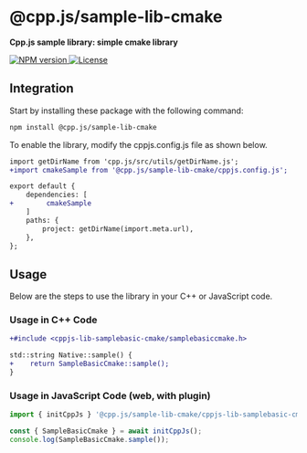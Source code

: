 # @cpp.js/sample-lib-cmake
**Cpp.js sample library: simple cmake library**  

<a href="https://www.npmjs.com/package/@cpp.js/sample-lib-cmake">
    <img alt="NPM version" src="https://img.shields.io/npm/v/@cpp.js/sample-lib-cmake?style=for-the-badge" />
</a>
<a href="https://github.com/bugra9/cpp.js/blob/main/LICENSE">
    <img alt="License" src="https://img.shields.io/github/license/bugra9/cpp.js?style=for-the-badge" />
</a>

## Integration
Start by installing these package with the following command:

```sh
npm install @cpp.js/sample-lib-cmake
```

To enable the library, modify the cppjs.config.js file as shown below.
```diff
import getDirName from 'cpp.js/src/utils/getDirName.js';
+import cmakeSample from '@cpp.js/sample-lib-cmake/cppjs.config.js';

export default {
    dependencies: [
+        cmakeSample
    ]
    paths: {
        project: getDirName(import.meta.url),
    },
};
```

## Usage
Below are the steps to use the library in your C++ or JavaScript code.

### Usage in C++ Code
```diff
+#include <cppjs-lib-samplebasic-cmake/samplebasiccmake.h>

std::string Native::sample() {
+    return SampleBasicCmake::sample();
}

```

### Usage in JavaScript Code (web, with plugin)
```js
import { initCppJs } '@cpp.js/sample-lib-cmake/cppjs-lib-samplebasic-cmake/samplebasiccmake.h';

const { SampleBasicCmake } = await initCppJs();
console.log(SampleBasicCmake.sample());
```
